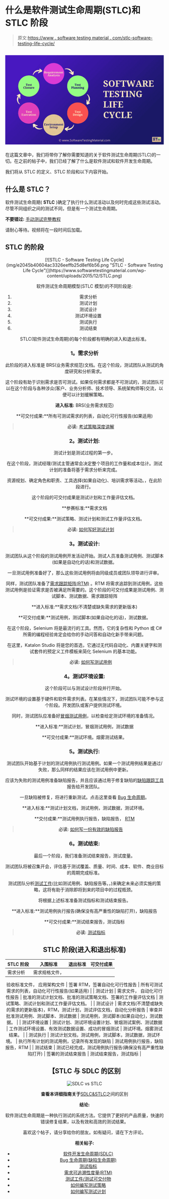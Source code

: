 # 什么是软件测试生命周期(STLC)和 STLC 阶段

> 原文:[https://www . software testing material . com/stlc-software-testing-life-cycle/](https://www.softwaretestingmaterial.com/stlc-software-testing-life-cycle/)

## ![Software Testing Life Cycle STLC](img/6c9ab09baef243d51644c229c71042f9.png)

在这篇文章中，我们将带你了解你需要知道的关于软件测试生命周期(STLC)的一切。在之前的帖子中，我们已经了解了什么是软件测试和软件开发生命周期。

我们将从 STLC 的定义、STLC 阶段和以下内容开始。

## **什么是 STLC？**

软件测试生命周期( **STLC** )确定了执行什么测试活动以及何时完成这些测试活动。尽管不同组织之间的测试不同，但是有一个测试生命周期。

**不要错过:** [手动测试完整教程](https://www.softwaretestingmaterial.com/manual-testing-tutorial/)

请耐心等待。视频将在一段时间后加载。

## **STLC 的阶段**

<center>[![STLC - Software Testing Life Cycle](img/e2045b40604ac3326eeffb25d8ef6b56.png "STLC - Software Testing Life Cycle")](https://www.softwaretestingmaterial.com/wp-content/uploads/2015/12/STLC.png)</center>

<center>

软件测试生命周期模型(STLC 模型)的不同阶段是:

1.  需求分析
2.  测试计划
3.  测试设计
4.  测试环境设置
5.  测试执行
6.  测试结束

STLC(软件测试生命周期)的每个阶段都有明确的进入和退出标准。

### **1。需求分析**

此阶段的进入标准是 BRS(业务需求规范)文档。在这个阶段，测试团队从测试的角度研究和分析需求。

这个阶段有助于识别需求是否可测试。如果任何需求都是不可测试的，测试团队可以在这个阶段与各种涉众(客户、业务分析师、技术领导、系统架构师等)交流，以便可以计划缓解策略。

**进入标准:** BRS(业务需求规范)

**可交付成果:**所有可测试需求的列表，自动化可行性报告(如果适用)

> **必读:** [考试策略深度讲解](https://www.softwaretestingmaterial.com/test-strategy/)

### **2。测试计划:**

测试计划是测试过程的第一步。

在这个阶段，测试经理/测试主管通常会决定整个项目的工作量和成本估计。测试计划的准备将基于需求分析来完成。

资源规划、确定角色和职责、工具选择(如果自动化)、培训需求等活动。，在此阶段进行。

这个阶段的可交付成果是测试计划和工作量评估文档。

**参赛标准:**需求文档

**可交付成果:**测试策略、测试计划和测试工作量评估文档。

> **必读:** [如何写好测试计划](https://www.softwaretestingmaterial.com/test-plan-template/)

### **3。测试设计:**

测试团队从这个阶段的测试用例开发活动开始。测试人员准备测试用例、测试脚本(如果是自动化的话)和测试数据。

一旦测试用例准备好了，那么这些测试用例将由同级成员或团队领导进行评审。

同样，测试团队准备了[需求跟踪矩阵(RTM)](https://www.softwaretestingmaterial.com/requirements-traceability-matrix/) 。RTM 将需求追踪到测试用例，这些测试用例是验证需求是否被满足所需要的。这个阶段的可交付成果是测试用例、测试脚本、测试数据、需求跟踪矩阵

**进入标准:**需求文档(不清楚或缺失需求的更新版本)

**可交付成果:**测试用例，测试脚本(如果自动化的话)，测试数据。

在这个阶段，Selenium 将是最流行的工具。然而，它的复杂性和 Python 或 C#所需的编程经验肯定会给你的手动问答和自动化新手带来问题。

在这里，Katalon Studio 将是您的首选，它通过无代码自动化、内置关键字和测试套件的预定义工件模板来简化 Selenium 的基本功能。

> **必读:** [如何写测试用例](https://www.softwaretestingmaterial.com/test-case-template-with-explanation/)

### **4。测试环境设置:**

这个阶段可以与测试设计阶段并行开始。

测试环境的设置基于硬件和软件需求列表。在某些情况下，测试团队可能不参与这个阶段。开发团队或客户提供测试环境。

同时，测试团队应准备好[冒烟测试用例](https://www.softwaretestingmaterial.com/smoke-testing-vs-sanity-testing/)，以检查给定测试环境的准备情况。

**进入标准:**测试计划，冒烟测试用例，测试数据

**可交付成果:**测试环境。烟雾测试结果。

### **5。测试执行:**

测试团队开始基于计划的测试用例执行测试用例。如果一个测试用例结果是通过/失败，那么同样的结果应该在测试用例中更新。

应该为失败的测试用例准备缺陷报告，并且应该通过用于修复缺陷的[缺陷跟踪工具](https://www.softwaretestingmaterial.com/popular-defect-tracking-tools/)报告给开发团队。

一旦缺陷被修复，将进行重新测试。点击这里查看 [Bug 生命周期](https://www.softwaretestingmaterial.com/bug-life-cycle/)。

**进入标准:**测试计划文档，测试用例，测试数据，测试环境。

**交付成果:**测试用例执行报告，缺陷报告， [RTM](https://www.softwaretestingmaterial.com/requirements-traceability-matrix/)

> **必读:** [如何写一份有效的缺陷报告](https://www.softwaretestingmaterial.com/bug-report-template/)

### **6。测试结束:**

最后一个阶段，我们准备测试结束报告，测试度量。

测试团队将被召集开会，评估基于测试覆盖、质量、时间、成本、软件、商业目标的周期完成标准。

测试团队分析[测试工件](https://www.softwaretestingmaterial.com/test-deliverables/)(比如测试用例、缺陷报告等。，)来确定未来必须实施的策略，这将有助于消除即将到来的项目中的过程瓶颈。

将根据上述标准准备测试指标和测试结束报告。

**进入标准:**测试用例执行报告(确保没有高严重性的缺陷打开)，缺陷报告

**可交付成果:**测试结束报告，测试指标

> **必读:** [测试指标](https://www.softwaretestingmaterial.com/test-metrics/)

## **STLC 阶段(进入和退出标准)**

| STLC 阶段 | 入围标准 | 退出标准 | 可交付成果 |
| --- | --- | --- | --- |
| 需求分析 | 需求规格文件，
验收标准文件，
应用架构文件 | 签署 RTM，签署自动化可行性报告 | 所有可测试需求的列表，自动化可行性报告(如果适用) |
| 测试计划 | 需求文件，
自动化可行性报告 | 批准的测试计划文档、批准的测试策略文档、签署的工作量评估文档 | 测试策略、测试计划和测试工作量评估文档。 |
| 测试设计 | 需求文档(不清楚或缺失的需求的更新版本)，RTM，测试计划，测试评估文档，自动化分析报告 | 审查并批准测试用例、测试脚本、测试数据 | 测试用例，测试脚本(如果自动化)，测试数据。 |
| 测试环境设置 | 测试计划、测试环境设置计划、冒烟测试案例、测试数据 | 工作测试环境设置、有效测试数据设置、成功的冒烟测试 | 测试环境。烟雾测试结果。 |
| 测试执行 | 测试计划文档，测试用例，测试脚本，测试数据，测试环境。 | 执行所有计划的测试用例，记录所有发现的缺陷 | 测试用例执行报告，缺陷报告，RTM |
| 测试结束 | 测试已经完成，测试用例执行报告(确保没有高严重性缺陷打开) | 签署的测试结束报告 | 测试结束报告，测试指标 |

## 【STLC 与 SDLC 的区别

![SDLC vs STLC](img/af1a142cb80ab95174486d1edb2186ff.png)

**查看本详细指南关于**[SDLC&STLC](https://www.softwaretestingmaterial.com/sdlc-vs-stlc/)之间的区别

**结论:**

软件测试生命周期是一种执行测试的系统方法。它提供了更好的产品质量，快速的错误修复结果，以及有效和高效的测试结果。

喜欢这个帖子，请分享给你的朋友。如有疑问，请在下方评论。

**相关帖子:**

*   [软件开发生命周期(SDLC)](https://www.softwaretestingmaterial.com/sdlc-software-development-life-cycle/)
*   [Bug 生命周期(缺陷生命周期)](https://www.softwaretestingmaterial.com/bug-life-cycle/)
*   [测试指标](https://www.softwaretestingmaterial.com/test-metrics/)
*   [需求可追溯性度量(RTM)](https://www.softwaretestingmaterial.com/requirements-traceability-matrix/)
*   [测试工件/测试可交付物](https://www.softwaretestingmaterial.com/test-deliverables/)
*   [如何编写测试策略](https://www.softwaretestingmaterial.com/test-strategy/)
*   [如何编写测试计划](https://www.softwaretestingmaterial.com/test-plan-template/)

</center>